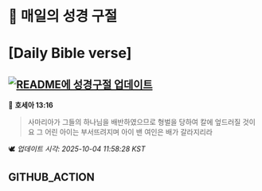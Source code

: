 # 🙏 매일의 성경 구절
# [Daily Bible verse]
## [![README에 성경구절 업데이트](https://github.com/DONGSUKA/first_test/actions/workflows/update-readme-bible.yml/badge.svg)](https://github.com/DONGSUKA/first_test/actions/workflows/update-readme-bible.yml)
<!-- START_BIBLE_VERSE -->
📖 **호세아 13:16**
> 사마리아가 그들의 하나님을 배반하였으므로 형벌을 당하여 칼에 엎드러질 것이요 그 어린 아이는 부서뜨려지며 아이 밴 여인은 배가 갈라지리라

🕊️ _업데이트 시각: 2025-10-04 11:58:28 KST_
  <!-- END_BIBLE_VERSE -->
## GITHUB_ACTION
